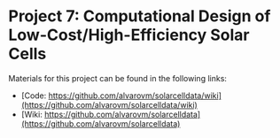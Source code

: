 # Project 7: Computational Design of Low-Cost/High-Efficiency Solar Cells
Materials for this project can be found in the following links:

* [Code:  https://github.com/alvarovm/solarcelldata/wiki](https://github.com/alvarovm/solarcelldata/wiki)
* [Wiki:  https://github.com/alvarovm/solarcelldata](https://github.com/alvarovm/solarcelldata)

